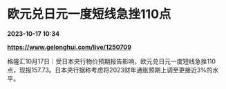 # 欧元兑日元一度短线急挫110点

**2023-10-17 10:34**

**https://www.gelonghui.com/live/1250709**

格隆汇10月17日｜受日本央行物价预期报告影响，欧元兑日元一度短线急挫110点，现报157.73。日本央行据称考虑将2023财年通胀预期上调至更接近3%的水平。